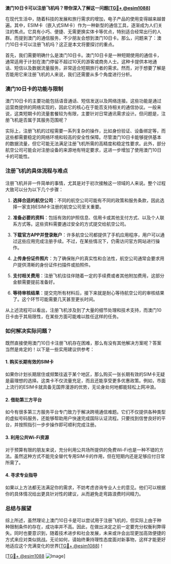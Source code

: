 **澳门10日卡可以注册飞机吗？带你深入了解这一问题[[TG💪+ @esim1088](https://t.me/s/esim1088)]**

在现代生活中，随着科技的发展和旅行需求的增加，电子产品的使用变得越来越普遍。其中，ESIM卡（嵌入式SIM卡）作为一种新型的通信工具，逐渐成为人们关注的焦点。它具有小巧、便捷、无需更换实体卡等优点，特别适合经常出行的人群。而提到澳门的通信服务，不少朋友会想到澳门10日卡。那么，问题来了：澳门10日卡可以注册飞机吗？这正是本文将要探讨的重点。

首先，我们需要明确什么是澳门10日卡。澳门10日卡是一种短期使用的通信卡，通常适用于计划在澳门停留不超过10天的游客或商务人士。这种卡提供本地通话、短信以及数据流量服务，非常适合短期旅行者的需求。然而，对于想要了解是否能用它来注册飞机的人来说，我们还需要从多个角度进行分析。

### **澳门10日卡的功能与限制**

澳门10日卡的主要功能包括语音通话、短信发送以及网络连接。这些功能是通过运营商提供的网络实现的，因此它的核心在于能否支持相关的通信协议。一般来说，这类短期卡的流量套餐较为有限，主要针对日常通讯需求设计。但问题是，注册飞机是否属于其服务范围呢？

实际上，注册飞机的过程需要一系列复杂的操作，比如身份验证、设备绑定等，而这些都需要稳定的网络环境和较高的安全性保障。尽管澳门10日卡能够提供基本的数据流量，但它可能无法满足注册飞机所需的高精度和稳定性要求。此外，部分航空公司可能会对注册设备的来源地有特定要求，这进一步增加了使用澳门10日卡的可能性。

### **注册飞机的具体流程与难点**

注册飞机并非一件简单的事情，尤其是对于初次接触这一领域的人来说。整个过程大致可以分为以下几个步骤：

1. **选择合适的航空公司**：不同的航空公司可能有不同的政策和服务条款，因此选择一家支持ESIM卡注册的航空公司至关重要。
   
2. **准备必要的资料**：包括有效的护照信息、信用卡或其他支付方式、以及个人联系方式等。这些资料需要通过安全的方式提交给航空公司。

3. **下载官方APP并登录账户**：许多航空公司都提供了手机应用程序，用户可以通过这些应用完成注册手续。不过，在某些情况下，仍需访问官方网站进行操作。

4. **上传身份证件照片**：为了确保账户的真实性和合法性，航空公司通常会要求用户提供清晰的身份证件扫描件或拍照件。

5. **支付相关费用**：注册飞机往往伴随着一定的手续费或者其他附加费用，这部分金额需要提前准备好。

6. **等待审核结果**：提交完所有材料后，接下来就是耐心等待航空公司的审核结果了。这个环节可能需要几天甚至更长时间。

从上述流程可以看出，注册飞机涉及到了大量的细节处理和技术支持，而澳门10日卡由于其局限性，在某些方面可能难以胜任这样的任务。

### **如何解决实际问题？**

既然直接使用澳门10日卡注册飞机存在困难，那么有没有其他解决方案呢？答案当然是肯定的！以下是一些实用建议供参考：

#### **1. 购买长期有效的SIM卡**
如果你计划长期居住或频繁往返于某个地区，那么购买一张长期有效的SIM卡无疑是最理想的选择。这类卡不仅流量充足，而且还能享受更多优惠政策。例如，市面上流行的ESIM卡就具备无国界漫游的优势，无论身处何地都能轻松上网冲浪。

#### **2. 借助第三方平台**
如今有很多第三方服务平台专门致力于解决跨境通信难题。它们不仅提供各种类型的虚拟号码服务，还能够帮助用户快速完成国际认证流程。只要找到信誉良好的平台，并按照指引一步步操作即可顺利完成注册。

#### **3. 利用公共Wi-Fi资源**
对于预算有限的朋友来说，充分利用公共场所提供的免费Wi-Fi也是一种不错的方法。虽然这种方式不能完全替代专用SIM卡的作用，但在短期内还是足够应付日常所需了。

#### **4. 寻求专业指导**
如果以上方法都无法满足你的需求，不妨考虑咨询专业人士的意见。他们可以根据你的具体情况给出更具针对性的建议，从而避免走弯路浪费时间精力。

### **总结与展望**

综上所述，虽然理论上澳门10日卡是可以尝试用于注册飞机的，但实际上由于种种限制条件的存在，成功率并不高。因此，在做出决定之前一定要充分权衡利弊得失。同时也要意识到，随着技术进步和社会发展，未来或许会出现更加高效便捷的方式来应对类似挑战。无论如何，请始终秉持理性态度面对新事物，这样才能更好地适应这个充满变化的世界[[TG💪+ @esim1088](https://t.me/s/esim1088)]！

[[TG💪+ @esim1088](https://t.me/s/esim1088) ![Image](https://i.postimg.cc/4NQfJmqS/Snipaste-2025-05-13-00-14-12.png)]
